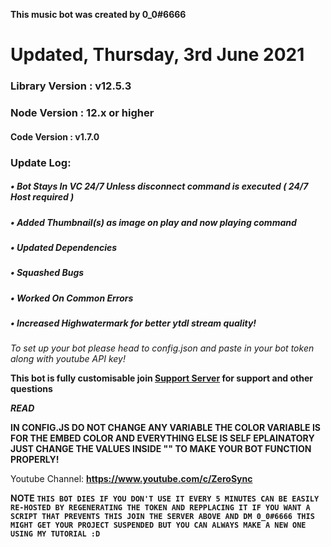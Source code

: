 **This music bot was created by 0_0#6666**

# Updated, Thursday, 3rd June 2021

### Library Version : v12.5.3

### Node Version : 12.x or higher

#### Code Version : v1.7.0

### Update Log:

##### • Bot Stays In VC 24/7 Unless disconnect command is executed ( 24/7 Host required )

##### • Added Thumbnail(s) as image on play and now playing command

##### • Updated Dependencies

##### • Squashed Bugs

##### • Worked On Common Errors

##### • Increased Highwatermark for better ytdl stream quality!

_To set up your bot please head to config.json and paste in your bot token along with youtube API key!_

**This bot is fully customisable join [Support Server](https://discord.gg/ARu4hr6hJw) for support and other questions**

**_READ_**

**IN CONFIG.JS DO NOT CHANGE ANY VARIABLE THE COLOR VARIABLE IS FOR THE EMBED COLOR AND EVERYTHING ELSE IS SELF EPLAINATORY JUST CHANGE THE VALUES
INSIDE "" TO MAKE YOUR BOT FUNCTION PROPERLY!**

Youtube Channel: **https://www.youtube.com/c/ZeroSync**

**NOTE
`THIS BOT DIES IF YOU DON'T USE IT EVERY 5 MINUTES CAN BE EASILY RE-HOSTED BY REGENERATING THE TOKEN AND REPPLACING IT IF YOU WANT A SCRIPT THAT PREVENTS THIS JOIN THE SERVER ABOVE AND DM 0_0#6666 THIS MIGHT GET YOUR PROJECT SUSPENDED BUT YOU CAN ALWAYS MAKE A NEW ONE USING MY TUTORIAL :D`**
